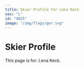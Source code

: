 ```yaml
---
title: Skier Profile for Lena Keck
sex: "L"
id: "4825"
image: "/img/flags/ger.svg" 
---
```


# Skier Profile

This page is for: Lena Keck.
    